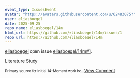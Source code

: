 ```yaml
---
event_type: IssuesEvent
avatar: "https://avatars.githubusercontent.com/u/62483075?"
user: eliasboegel
date: 2025-09-25
repo_name: eliasboegel/14m
html_url: https://github.com/eliasboegel/14m/issues/1
repo_url: https://github.com/eliasboegel/14m
---
```


<a href='https://github.com/eliasboegel' target='_blank'>eliasboegel</a> open issue <a href='https://github.com/eliasboegel/14m/issues/1' target='_blank'>eliasboegel/14m#1</a>.

<p>Literature Study</p><small>Primary source for initial 14-Moment work is:...</small><a href='https://github.com/eliasboegel/14m/issues/1' target='_blank'>View Comment</a>
